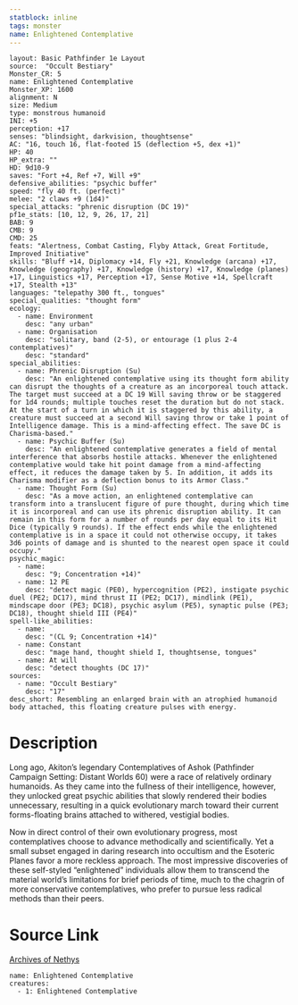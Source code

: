 ```yaml
---
statblock: inline
tags: monster
name: Enlightened Contemplative
---
```

```statblock
layout: Basic Pathfinder 1e Layout
source:  "Occult Bestiary"
Monster_CR: 5
name: Enlightened Contemplative
Monster_XP: 1600
alignment: N
size: Medium
type: monstrous humanoid
INI: +5
perception: +17
senses: "blindsight, darkvision, thoughtsense"
AC: "16, touch 16, flat-footed 15 (deflection +5, dex +1)"
HP: 40
HP_extra: ""
HD: 9d10-9
saves: "Fort +4, Ref +7, Will +9"
defensive_abilities: "psychic buffer"
speed: "fly 40 ft. (perfect)"
melee: "2 claws +9 (1d4)"
special_attacks: "phrenic disruption (DC 19)"
pf1e_stats: [10, 12, 9, 26, 17, 21]
BAB: 9
CMB: 9
CMD: 25
feats: "Alertness, Combat Casting, Flyby Attack, Great Fortitude, Improved Initiative"
skills: "Bluff +14, Diplomacy +14, Fly +21, Knowledge (arcana) +17, Knowledge (geography) +17, Knowledge (history) +17, Knowledge (planes) +17, Linguistics +17, Perception +17, Sense Motive +14, Spellcraft +17, Stealth +13"
languages: "telepathy 300 ft., tongues"
special_qualities: "thought form"
ecology:
  - name: Environment
    desc: "any urban"
  - name: Organisation
    desc: "solitary, band (2-5), or entourage (1 plus 2-4 contemplatives)"
    desc: "standard"
special_abilities:
  - name: Phrenic Disruption (Su)
    desc: "An enlightened contemplative using its thought form ability can disrupt the thoughts of a creature as an incorporeal touch attack. The target must succeed at a DC 19 Will saving throw or be staggered for 1d4 rounds; multiple touches reset the duration but do not stack. At the start of a turn in which it is staggered by this ability, a creature must succeed at a second Will saving throw or take 1 point of Intelligence damage. This is a mind-affecting effect. The save DC is Charisma-based."
  - name: Psychic Buffer (Su)
    desc: "An enlightened contemplative generates a field of mental interference that absorbs hostile attacks. Whenever the enlightened contemplative would take hit point damage from a mind-affecting effect, it reduces the damage taken by 5. In addition, it adds its Charisma modifier as a deflection bonus to its Armor Class."
  - name: Thought Form (Su)
    desc: "As a move action, an enlightened contemplative can transform into a translucent figure of pure thought, during which time it is incorporeal and can use its phrenic disruption ability. It can remain in this form for a number of rounds per day equal to its Hit Dice (typically 9 rounds). If the effect ends while the enlightened contemplative is in a space it could not otherwise occupy, it takes 3d6 points of damage and is shunted to the nearest open space it could occupy."
psychic_magic:
  - name:
    desc: "9; Concentration +14)"
  - name: 12 PE
    desc: "detect magic (PE0), hypercognition (PE2), instigate psychic duel (PE2; DC17), mind thrust II (PE2; DC17), mindlink (PE1), mindscape door (PE3; DC18), psychic asylum (PE5), synaptic pulse (PE3; DC18), thought shield III (PE4)"
spell-like_abilities:
  - name:
    desc: "(CL 9; Concentration +14)"
  - name: Constant
    desc: "mage hand, thought shield I, thoughtsense, tongues"
  - name: At will
    desc: "detect thoughts (DC 17)"
sources:
  - name: "Occult Bestiary"
    desc: "17"
desc_short: Resembling an enlarged brain with an atrophied humanoid body attached, this floating creature pulses with energy.
```
# Description
Long ago, Akiton’s legendary Contemplatives of Ashok (Pathfinder Campaign Setting: Distant Worlds 60) were a race of relatively ordinary humanoids. As they came into the fullness of their intelligence, however, they unlocked great psychic abilities that slowly rendered their bodies unnecessary, resulting in a quick evolutionary march toward their current forms-floating brains attached to withered, vestigial bodies.

Now in direct control of their own evolutionary progress, most contemplatives choose to advance methodically and scientifically. Yet a small subset engaged in daring research into occultism and the Esoteric Planes favor a more reckless approach. The most impressive discoveries of these self-styled “enlightened” individuals allow them to transcend the material world’s limitations for brief periods of time, much to the chagrin of more conservative contemplatives, who prefer to pursue less radical methods than their peers.
# Source Link
[Archives of Nethys](https://aonprd.com/MonsterDisplay.aspx?ItemName=Enlightened%20Contemplative)
```encounter-table
name: Enlightened Contemplative
creatures:
  - 1: Enlightened Contemplative
```
